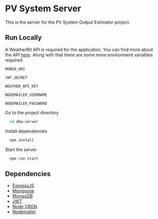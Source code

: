 # PV System Server

This is the server for the PV System Output Estimator project.

## Run Locally

A WeatherBit API is required for the application. You can find more about the API [here](https://www.weatherbit.io/). Along with that there are some more environment variables required.

`MONGO_URI`

`JWT_SECRET`

`WEATHER_API_KEY`

`NODEMAILER_USERNAME`

`NODEMAILER_PASSWORD`

Go to the project directory

```bash
  cd dbw-server
```

Install dependencies

```bash
  npm install
```

Start the server

```bash
  npm run start
```

## Dependencies

- [ExpressJS](https://expressjs.com/)
- [Mongoose](https://mongoosejs.com/)
- [MongoDB](https://www.mongodb.com/)
- [JWT](https://jwt.io/)
- [Node CRON](https://www.npmjs.com/package/node-cron)
- [Nodemailer](https://nodemailer.com/about/)
